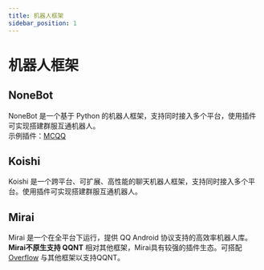 ```yaml
---
title: 机器人框架
sidebar_position: 1
---
```


# 机器人框架
## NoneBot
NoneBot 是一个基于 Python 的机器人框架，支持同时接入多个平台，使用插件可实现搭建群服互通机器人。   
示例插件：[MCQQ](https://github.com/17TheWord/nonebot-plugin-mcqq)
## Koishi
Koishi 是一个跨平台、可扩展、高性能的聊天机器人框架，支持同时接入多个平台。使用插件可实现搭建群服互通机器人。 
## Mirai
Mirai 是一个在全平台下运行，提供 QQ Android 协议支持的高效率机器人库。
**Mirai不原生支持 QQNT** 相对其他框架，Mirai具有较强的插件生态。可搭配 [Overflow](https://github.com/MrXiaoM/overflow) 与其他框架以支持QQNT。
